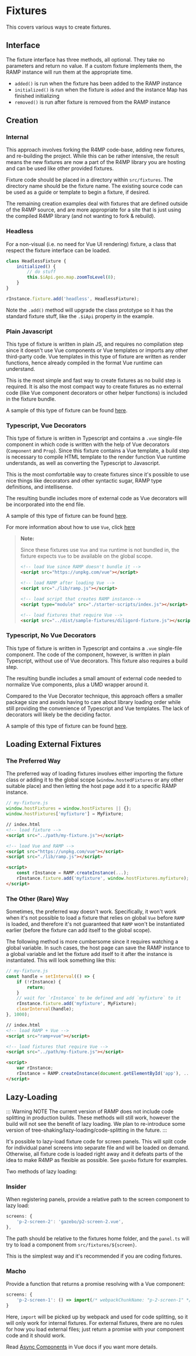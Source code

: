 # Fixtures

This covers various ways to create fixtures.

## Interface

The fixture interface has three methods, all optional. They take no parameters and return no value. If a custom fixture implements them, the RAMP instance will run them at the appropriate time.

- `added()` is run when the fixture has been added to the RAMP instance
- `initialized()` is run when the fixture is `added` and the instance Map has finished initializing
- `removed()` is run after fixture is removed from the RAMP instance

## Creation

### Internal

This approach involves forking the R4MP code-base, adding new fixtures, and re-building the project. While this can be rather intensive, the result means the new fixtures are now a part of the R4MP library you are hosting and can be used like other provided fixtures.

Fixture code should be placed in a directory within `src/fixtures`. The directory name should be the fixture name. The existing source code can be used as a guide or template to begin a fixture, if desired.

The remaining creation examples deal with fixtures that are defined outside of the R4MP source, and are more appropriate for a site that is just using the compiled R4MP library (and not wanting to fork & rebuild).

### Headless

For a non-visual (i.e. no need for Vue UI rendering) fixture, a class that respect the fixture interface can be loaded.

```js
class HeadlessFixture {
    initialized() {
        // do stuff
        this.$iApi.geo.map.zoomToLevel(8);
    }
}

rInstance.fixture.add('headless', HeadlessFixture);
```

Note the `.add()` method will upgrade the class prototype so it has the standard fixture stuff, like the `.$iApi` property in the example.

### Plain Javascript

This type of fixture is written in plain JS, and requires no compilation step since it doesn't use Vue components or Vue templates or imports any other third-party code. Vue templates in this type of fixture are written as render functions, hence already compiled in the format Vue runtime can understand.

This is the most simple and fast way to create fixtures as no build step is required. It is also the most compact way to create fixtures as no external code (like Vue component decorators or other helper functions) is included in the fixture bundle.

A sample of this type of fixture can be found [here](https://github.com/ramp4-pcar4/ramp4-pcar4/blob/main/demos/starter-scripts/sample-fixtures/diligord/diligord-fixture.js).

### Typescript, Vue Decorators

This type of fixture is written in Typescript and contains a `.vue` single-file component in which code is written with the help of Vue decorators (`Component` and `Prop`). Since this fixture contains a Vue template, a build step is necessary to compile HTML template to the render function Vue runtime understands, as well as converting the Typescript to Javascript.

This is the most comfortable way to create fixtures since it's possible to use nice things like decorators and other syntactic sugar, RAMP type definitions, and intellisense.

The resulting bundle includes more of external code as Vue decorators will be incorporated into the end file.

A sample of this type of fixture can be found [here](https://github.com/ramp4-pcar4/ramp4-pcar4/tree/main/demos/starter-scripts/sample-fixtures/iklob).

For more information about how to use `Vue`, click [here](https://vuejs.org/guide/introduction.html)

> **Note:**
>
> Since these fixtures use `Vue` and `Vue` runtime is not bundled in, the fixture expects `Vue` to be available on the global scope.
>
> ```html
> <!-- load Vue since RAMP doesn't bundle it -->
> <script src="https://unpkg.com/vue"></script>
>
> <!-- load RAMP after loading Vue -->
> <script src="./lib/ramp.js"></script>
>
> <!-- load script that creates RAMP instance-->
> <script type="module" src="./starter-scripts/index.js"></script>
>
> <!-- load fixtures that require Vue -->
> <script src="../dist/sample-fixtures/diligord-fixture.js"></script>
> ```

### Typescript, No Vue Decorators

This type of fixture is written in Typescript and contains a `.vue` single-file component. The code of the component, however, is written in plain Typescript, without use of Vue decorators. This fixture also requires a build step.

The resulting bundle includes a small amount of external code needed to normalize Vue components, plus a UMD wrapper around it.

Compared to the Vue Decorator technique, this approach offers a smaller package size and avoids having to care about library loading order while still providing the convenience of Typescript and Vue templates. The lack of decorators will likely be the deciding factor.

A sample of this type of fixture can be found [here](https://github.com/ramp4-pcar4/ramp4-pcar4/tree/main/packages/ramp-sample-fixtures/src/mouruge).

## Loading External Fixtures

### The Preferred Way

The preferred way of loading fixtures involves either importing the fixture class or adding it to the global scope (`window.hostedFixtures` or any other suitable place) and then letting the host page add it to a specific RAMP instance.

```js
// my-fixture.js
window.hostFixtures = window.hostFixtures || {};
window.hostFixtures['myfixture'] = MyFixture;
```

```html
// index.html
<!-- load fixture -->
<script src="../path/my-fixture.js"></script>

<!-- load Vue and RAMP -->
<script src="https://unpkg.com/vue"></script>
<script src="./lib/ramp.js"></script>

<script>
    const rInstance = RAMP.createInstance(...);
    rInstance.fixture.add('myfixture', window.hostFixtures.myfixture);
</script>
```

### The Other (Rare) Way

Sometimes, the preferred way doesn't work. Specifically, it won't work when it's not possible to load a fixture that relies on global `Vue` before `RAMP` is loaded, and therefore it's not guaranteed that `RAMP` won't be instantiated earlier (before the fixture can add itself to the global scope).

The following method is more cumbersome since it requires watching a global variable. In such cases, the host page can save the RAMP instance to a global variable and let the fixture add itself to it after the instance is instantiated. This will look something like this:

```ts
// my-fixture.js
const handle = setInterval(() => {
    if (!rInstance) {
        return;
    }
    // wait for `rInstance` to be defined and add `myfixture` to it
    rInstance.fixture.add('myfixture', MyFixture);
    clearInterval(handle);
}, 1000);
```

```html
// index.html
<!-- load RAMP + Vue -->
<script src="ramp+vue"></script>

<!-- load fixtures that require Vue -->
<script src="../path/my-fixture.js"></script>

<script>
    var rInstance;
    rInstance = RAMP.createInstance(document.getElementById('app'), ...);
</script>
```

## Lazy-Loading

::: Warning NOTE
The current version of RAMP does not include code splitting in production builds. These methods will still work, however the build will not see the benefit of lazy loading. We plan to re-introduce some version of tree-shaking/lazy-loading/code-splitting in the future.
:::

It's possible to lazy-load fixture code for screen panels. This will split code for individual panel screens into separate file and will be loaded on demand. Otherwise, all fixture code is loaded right away and it defeats parts of the idea to make R4MP as flexible as possible. See `gazebo` fixture for examples.

Two methods of lazy loading:

### Insider

When registering panels, provide a relative path to the screen component to lazy load:

```ts
screens: {
    'p-2-screen-2': 'gazebo/p2-screen-2.vue',
},
```

The path should be relative to the fixtures home folder, and the `panel.ts` will try to load a component from `src/fixtures/${screen}`.

This is the simplest way and it's recommended if you are coding fixtures.

### Macho

Provide a function that returns a promise resolving with a Vue component:

```ts
screens: {
    'p-2-screen-1': () => import(/* webpackChunkName: "p-2-screen-1" */ `./p2-screen-1.vue`)
}
```

Here, `import` will be picked up by webpack and used for code splitting, so it will only work for internal fixtures. For external fixtures, there are no rules for how you load external files; just return a promise with your component code and it should work.

Read [Async Components](https://vuejs.org/guide/components/async.html) in Vue docs if you want more details.

